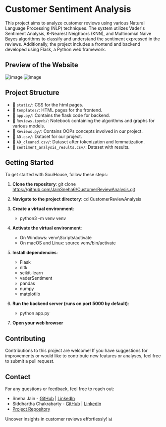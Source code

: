 # Customer Sentiment Analysis

This project aims to analyze customer reviews using various Natural Language Processing (NLP) techniques. The system utilizes Vader's Sentiment Analysis, K-Nearest Neighbors (KNN), and Multinomial Naive Bayes algorithms to classify and understand the sentiment expressed in the reviews. Additionally, the project includes a frontend and backend developed using Flask, a Python web framework.

## Preview of the Website

![image](https://github.com/JainSneha6/CustomerReviewAnalysis/assets/126079866/0a8298c2-69bf-404a-b75d-31843f7625d5)
![image](https://github.com/JainSneha6/CustomerReviewAnalysis/assets/126079866/057f6102-ed4a-424a-826b-5a0f6103d8f2)

## Project Structure

- 📁 `static/`: CSS for the html pages.
- 📁 `templates/`: HTML pages for the frontend.
- 📁 `app.py/`: Contains the flask code for backend.
- 📁 `Reviews.ipynb/`: Notebook containing the algorithms and graphs for various models.
- 📁 `Reviews.py/`: Contains OOPs concepts involved in our project.
- 📁 `AD.csv/`: Dataset for our project.
- 📁 `AD_cleaned.csv/`: Dataset after tokenization and lemmatization.
- 📁 `sentiment_analysis_results.csv/`: Dataset with results.

## Getting Started

To get started with SoulHouse, follow these steps:

1. **Clone the repository**: git clone https://github.com/JainSneha6/CustomerReviewAnalysis.git
   
2. **Navigate to the project directory**: cd CustomerReviewAnalysis
   
3. **Create a virtual environment**:
   
      - python3 -m venv venv
        
4. **Activate the virtual environment**:
   
      - On Windows: venv\Scripts\activate
      - On macOS and Linux: source venv/bin/activate
        
5. **Install dependencies**:
   
      - Flask
      - nltk
      - scikit-learn
      - vaderSentiment
      - pandas
      - numpy
      - matplotlib

6. **Run the backend server (runs on port 5000 by default)**:
   
      - python app.py

7. **Open your web browser** 

## Contributing

Contributions to this project are welcome! If you have suggestions for improvements or would like to contribute new features or analyses, feel free to submit a pull request.

## Contact

For any questions or feedback, feel free to reach out:

- Sneha Jain - [GitHub](https://github.com/JainSneha6) | [LinkedIn](https://www.linkedin.com/in/sneha-jain-473357261/)
- Siddhartha Chakrabarty - [GitHub](https://github.com/SiddharthaChakrabarty) | [LinkedIn](https://www.linkedin.com/in/siddharthachakrabarty)
- [Project Repository](https://github.com/JainSneha6/SoulHouse)

Uncover insights in customer reviews effortlessly! 📊


